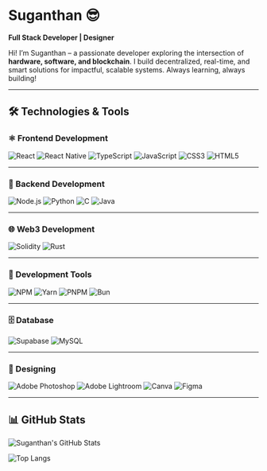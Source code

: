 #  Suganthan 😎

**Full Stack Developer | Designer**

Hi! I’m Suganthan – a passionate developer exploring the intersection of **hardware, software, and blockchain**. I build decentralized, real-time, and smart solutions for impactful, scalable systems. Always learning, always building!

---

## 🛠️ Technologies & Tools

### ⚛️ Frontend Development

![React](https://img.shields.io/badge/React-20232A?style=for-the-badge&logo=react)
![React Native](https://img.shields.io/badge/React_Native-20232A?style=for-the-badge&logo=react)
![TypeScript](https://img.shields.io/badge/TypeScript-3178C6?style=for-the-badge&logo=typescript&logoColor=white)
![JavaScript](https://img.shields.io/badge/JavaScript-F7DF1E?style=for-the-badge&logo=javascript&logoColor=black)
![CSS3](https://img.shields.io/badge/CSS3-1572B6?style=for-the-badge&logo=css3&logoColor=white)
![HTML5](https://img.shields.io/badge/HTML5-E34F26?style=for-the-badge&logo=html5&logoColor=white)

---

### 🧠 Backend Development

![Node.js](https://img.shields.io/badge/Node.js-339933?style=for-the-badge&logo=nodedotjs&logoColor=white)
![Python](https://img.shields.io/badge/Python-3776AB?style=for-the-badge&logo=python&logoColor=white)
![C](https://img.shields.io/badge/C-00599C?style=for-the-badge&logo=c)
![Java](https://img.shields.io/badge/Java-ED8B00?style=for-the-badge&logo=openjdk&logoColor=white)

---

### 🌐 Web3 Development

![Solidity](https://img.shields.io/badge/Solidity-363636?style=for-the-badge&logo=solidity)
![Rust](https://img.shields.io/badge/Rust-000000?style=for-the-badge&logo=rust)

---

### 🧰 Development Tools

![NPM](https://img.shields.io/badge/NPM-CB3837?style=for-the-badge&logo=npm)
![Yarn](https://img.shields.io/badge/Yarn-2C8EBB?style=for-the-badge&logo=yarn&logoColor=white)
![PNPM](https://img.shields.io/badge/PNPM-F69220?style=for-the-badge&logo=pnpm)
![Bun](https://img.shields.io/badge/Bun-000000?style=for-the-badge&logo=bun)

---

### 🗄️ Database

![Supabase](https://img.shields.io/badge/Supabase-3ECF8E?style=for-the-badge&logo=supabase&logoColor=white)
![MySQL](https://img.shields.io/badge/MySQL-4479A1?style=for-the-badge&logo=mysql&logoColor=white)

---

### 🎨 Designing

![Adobe Photoshop](https://img.shields.io/badge/Adobe%20Photoshop-31A8FF?style=for-the-badge&logo=adobephotoshop&logoColor=white)
![Adobe Lightroom](https://img.shields.io/badge/Adobe%20Lightroom-31A8FF?style=for-the-badge&logo=adobelightroom&logoColor=white)
![Canva](https://img.shields.io/badge/Canva-00C4CC?style=for-the-badge&logo=canva&logoColor=white)
![Figma](https://img.shields.io/badge/Figma-F24E1E?style=for-the-badge&logo=figma&logoColor=white)

---

## 📊 GitHub Stats

<div align="left">
  
![Suganthan's GitHub Stats](https://github-readme-stats.vercel.app/api?username=Suganthan96&show_icons=true&theme=tokyonight&hide_border=false&count_private=true)

![Top Langs](https://github-readme-stats.vercel.app/api/top-langs/?username=Suganthan96&layout=compact&theme=tokyonight&hide_border=false)

</div>
